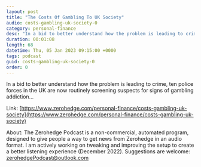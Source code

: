 ```yaml
---
layout: post
title: "The Costs Of Gambling To UK Society"
audio: costs-gambling-uk-society-0
category: personal-finance
desc: "In a bid to better understand how the problem is leading to crime, ten police forces in the UK are now routinely screening suspects for signs of gambling addiction..."
duration: 00:01:08
length: 68
datetime: Thu, 05 Jan 2023 09:15:00 +0000
tags: podcast
guid: costs-gambling-uk-society-0
order: 0
---
```

In a bid to better understand how the problem is leading to crime, ten police forces in the UK are now routinely screening suspects for signs of gambling addiction...

Link: [https://www.zerohedge.com/personal-finance/costs-gambling-uk-society](https://www.zerohedge.com/personal-finance/costs-gambling-uk-society)

About: The Zerohedge Podcast is a non-commercial, automated program, designed to give people a way to get news from Zerohedge in an audio format.  I am actively working on tweaking and improving the setup to create a better listening experience (December 2022).  Suggestions are welcome: [zerohedgePodcast@outlook.com](mailto:zerohedgePodcast@outlook.com)